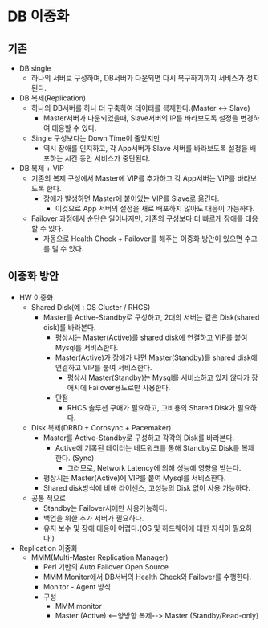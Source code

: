 # DB 이중화
## 기존
  - DB single
    - 하나의 서버로 구성하며, DB서버가 다운되면 다시 복구하기까지 서비스가 정지된다.
  - DB 복제(Replication)
    - 하나의 DB서버를 하나 더 구축하여 데이터를 복제한다.(Master <-> Slave)
      - Master서버가 다운되었을때, Slave서버의 IP를 바라보도록 설정을 변경하여 대응할 수 있다.
    - Single 구성보다는 Down Time이 줄었지만
      - 역시 장애를 인지하고, 각 App서버가 Slave 서버를 바라보도록 설정을 배포하는 시간 동안 서비스가 중단된다.
  - DB 복제 + VIP
    - 기존의 복제 구성에서 Master에 VIP를 추가하고 각 App서버는 VIP를 바라보도록 한다.
      - 장애가 발생하면 Master에 붙어있는 VIP를 Slave로 옮긴다.
        - 이것으로 App 서버의 설정을 새로 배포하지 않아도 대응이 가능하다.
    - Failover 과정에서 순단은 일어나지만, 기존의 구성보다 더 빠르게 장애를 대응할 수 있다.
      - 자동으로 Health Check + Failover를 해주는 이중화 방안이 있으면 수고를 덜 수 있다.

## 이중화 방안
  - HW 이중화
    - Shared Disk(예 : OS Cluster / RHCS)
      - Master를 Active-Standby로 구성하고, 2대의 서버는 같은 Disk(shared disk)를 바라본다.
        - 평상시는 Master(Active)를 shared disk에 연결하고 VIP를 붙여 Mysql를 서비스한다.
        - Master(Active)가 장애가 나면 Master(Standby)를 shared disk에 연결하고 VIP를 붙여 서비스한다.
          - 평상시 Master(Standby)는 Mysql를 서비스하고 있지 않다가 장애시에 Failover용도로만 사용한다.
        - 단점
          - RHCS 솔루션 구매가 필요하고, 고비용의 Shared Disk가 필요하다.
    - Disk 복제(DRBD + Corosync + Pacemaker)
      - Master를 Active-Standby로 구성하고 각각의 Disk를 바라본다.
        - Active에 기록된 데이터는 네트워크를 통해 Standby로 Disk를 복제한다. (Sync)
          - 그러므로, Network Latency에 의해 성능에 영향을 받는다.
      - 평상시는 Master(Active)에 VIP를 붙여 Mysql를 서비스한다.
      - Shared disk방식에 비해 라이센스, 고성능의 Disk 없이 사용 가능하다.
    - 공통 적으로
      - Standby는 Failover시에만 사용가능하다.
      - 백업을 위한 추가 서버가 필요하다.
      - 유지 보수 및 장애 대응이 어렵다.(OS 및 하드웨어에 대한 지식이 필요하다.)
  - Replication 이중화
    - MMM(Multi-Master Replication Manager)
      - Perl 기반의 Auto Failover Open Source
      - MMM Monitor에서 DB서버의 Health Check와 Failover를 수행한다.
      - Monitor - Agent 방식
      - 구성
        - MMM monitor
        - Master (Active) <--양방향 복제--> Master (Standby/Read-only)